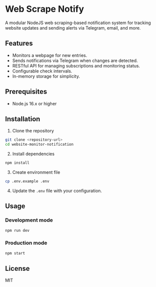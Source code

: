 # Web Scrape Notify

A modular NodeJS web scraping-based notification system for tracking website updates and sending alerts via Telegram, email, and more.

## Features

- Monitors a webpage for new entries.
- Sends notifications via Telegram when changes are detected.
- RESTful API for managing subscriptions and monitoring status.
- Configurable check intervals.
- In-memory storage for simplicity.

## Prerequisites

- Node.js 16.x or higher

## Installation

1. Clone the repository

```bash
git clone <repository-url>
cd website-monitor-notification
```

2. Install dependencies

```bash
npm install
```

3. Create environment file

```bash
cp .env.example .env
```

4. Update the `.env` file with your configuration.

## Usage

### Development mode

```bash
npm run dev
```

### Production mode

```bash
npm start
```

## License

MIT
